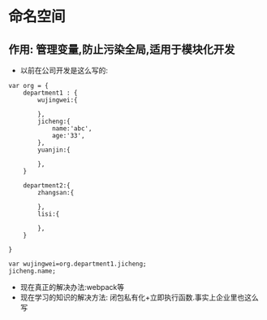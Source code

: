 # 命名空间

## 作用: 管理变量,防止污染全局,适用于模块化开发

- 以前在公司开发是这么写的:

```
var org = {
    department1 : {
        wujingwei:{

        },
        jicheng:{
            name:'abc',
            age:'33',
        },
        yuanjin:{

        },
    }

    department2:{
        zhangsan:{

        },
        lisi:{

        },
    }

}

var wujingwei=org.department1.jicheng;
jicheng.name;

```


- 现在真正的解决办法:webpack等
- 现在学习的知识的解决方法: 闭包私有化+立即执行函数.事实上企业里也这么写
